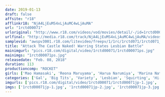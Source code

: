 ```yaml
---
date: 2019-01-13
draft: false
affsite: "r18"
afflinkr18: "NjA4LjEuMS4xLjAuMC4wLjAuMA"
url: "1rctd00071"
urloriginal: "http://www.r18.com/videos/vod/movies/detail/-/id=1rctd00071"
urlfinal: "http://media.r18.com/track/NjA4LjEuMS4xLjAuMC4wLjAuMA/videos/vod/movies/detail/-/id=1rctd00071"
samplevid: "awspv3001.r18.com/litevideo/freepv/1/1rc/1rctd071/1rctd071_dmb_w.mp4"
title: "Attack The Castle Naked! Warring States Lesbian Battle"
mainimgurl: "pics.r18.com/digital/video/1rctd00071/1rctd00071ps.jpg"
mainimgs: "1rctd00071ps.jpg"
releasedate: "Feb. 08, 2018"
duration: 113
productioncomp: "ROCKET"
girls: ['Mao Hamasaki', 'Reona Maruyama', 'Harua Narumiya', 'Marina Natsuki', 'Nana Chinatsu', 'Kazune Otoha', 'Maika Sakuraba', 'Rinen Akiyama']
categories: ['Gal', 'Big Tits', 'Variety', 'Lesbian', 'Squirting', 'Hi-Def', 'Special 7 studios SALE']
imgurls: ['pics.r18.com/digital/video/1rctd00071/1rctd00071jp-1.jpg', 'pics.r18.com/digital/video/1rctd00071/1rctd00071jp-2.jpg', 'pics.r18.com/digital/video/1rctd00071/1rctd00071jp-3.jpg', 'pics.r18.com/digital/video/1rctd00071/1rctd00071jp-4.jpg', 'pics.r18.com/digital/video/1rctd00071/1rctd00071jp-5.jpg', 'pics.r18.com/digital/video/1rctd00071/1rctd00071jp-6.jpg', 'pics.r18.com/digital/video/1rctd00071/1rctd00071jp-7.jpg', 'pics.r18.com/digital/video/1rctd00071/1rctd00071jp-8.jpg', 'pics.r18.com/digital/video/1rctd00071/1rctd00071jp-9.jpg', 'pics.r18.com/digital/video/1rctd00071/1rctd00071jp-10.jpg', 'pics.r18.com/digital/video/1rctd00071/1rctd00071jp-11.jpg', 'pics.r18.com/digital/video/1rctd00071/1rctd00071jp-12.jpg', 'pics.r18.com/digital/video/1rctd00071/1rctd00071jp-13.jpg', 'pics.r18.com/digital/video/1rctd00071/1rctd00071jp-14.jpg', 'pics.r18.com/digital/video/1rctd00071/1rctd00071jp-15.jpg', 'pics.r18.com/digital/video/1rctd00071/1rctd00071jp-16.jpg', 'pics.r18.com/digital/video/1rctd00071/1rctd00071jp-17.jpg', 'pics.r18.com/digital/video/1rctd00071/1rctd00071jp-18.jpg', 'pics.r18.com/digital/video/1rctd00071/1rctd00071jp-19.jpg', 'pics.r18.com/digital/video/1rctd00071/1rctd00071jp-20.jpg']
imgs: ['1rctd00071jp-1.jpg', '1rctd00071jp-2.jpg', '1rctd00071jp-3.jpg', '1rctd00071jp-4.jpg', '1rctd00071jp-5.jpg', '1rctd00071jp-6.jpg', '1rctd00071jp-7.jpg', '1rctd00071jp-8.jpg', '1rctd00071jp-9.jpg', '1rctd00071jp-10.jpg', '1rctd00071jp-11.jpg', '1rctd00071jp-12.jpg', '1rctd00071jp-13.jpg', '1rctd00071jp-14.jpg', '1rctd00071jp-15.jpg', '1rctd00071jp-16.jpg', '1rctd00071jp-17.jpg', '1rctd00071jp-18.jpg', '1rctd00071jp-19.jpg', '1rctd00071jp-20.jpg']
---
```


